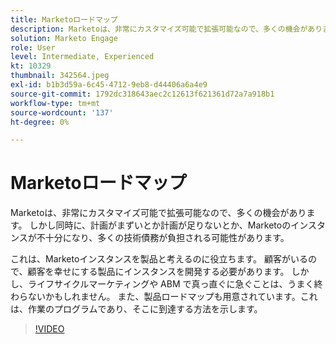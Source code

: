 ```yaml
---
title: Marketoロードマップ
description: Marketoは、非常にカスタマイズ可能で拡張可能なので、多くの機会があります。 しかし、同時に、計画がまずかったり、計画が足りなかったりすると、...（説明は 60 文字から 160 文字の間でなければなりません）。
solution: Marketo Engage
role: User
level: Intermediate, Experienced
kt: 10329
thumbnail: 342564.jpeg
exl-id: b1b3d59a-6c45-4712-9eb8-d44406a6a4e9
source-git-commit: 1792dc318643aec2c12613f621361d72a7a918b1
workflow-type: tm+mt
source-wordcount: '137'
ht-degree: 0%

---
```


# Marketoロードマップ

Marketoは、非常にカスタマイズ可能で拡張可能なので、多くの機会があります。 しかし同時に、計画がまずいとか計画が足りないとか、Marketoのインスタンスが不十分になり、多くの技術債務が負担される可能性があります。

これは、Marketoインスタンスを製品と考えるのに役立ちます。 顧客がいるので、顧客を幸せにする製品にインスタンスを開発する必要があります。 しかし、ライフサイクルマーケティングや ABM で真っ直ぐに急ぐことは、うまく終わらないかもしれません。 また、製品ロードマップも用意されています。これは、作業のプログラムであり、そこに到達する方法を示します。

>[!VIDEO](https://video.tv.adobe.com/v/342564/?quality=12&learn=on)
